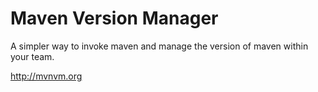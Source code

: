 Maven Version Manager
=====================

A simpler way to invoke maven and manage the version of maven within your team.

http://mvnvm.org


